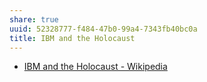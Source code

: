 ```yaml
---
share: true
uuid: 52328777-f484-47b0-99a4-7343fb40bc0a
title: IBM and the Holocaust
---
```

* [IBM and the Holocaust - Wikipedia](https://en.wikipedia.org/wiki/IBM_and_the_Holocaust)